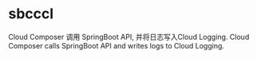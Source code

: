 # sbcccl
Cloud Composer 调用 SpringBoot API, 并将日志写入Cloud Logging.
Cloud Composer calls SpringBoot API and writes logs to Cloud Logging.
